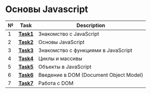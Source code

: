 # Основы Javascript
| № | **Task**                                                                | **Description**                                        |
|---|-------------------------------------------------------------------------|--------------------------------------------------------|
| 1 | **[Task1](https://github.com/iamseryy/tasks_learn_js/tree/main/task1)** | Знакомство с JavaScript |
| 2 | **[Task2](https://github.com/iamseryy/tasks_learn_js/tree/main/task2)** | Основы JavaScript |
| 3 | **[Task3](https://github.com/iamseryy/tasks_learn_js/tree/main/task3)** | Знакомство с функциями в JavaScript |
| 4 | **[Task4](https://github.com/iamseryy/tasks_learn_js/tree/main/task4)** | Циклы и массивы |
| 5 | **[Task5](https://github.com/iamseryy/tasks_learn_js/tree/main/task5)** | Объекты в JavaScript  |
| 6 | **[Task6](https://github.com/iamseryy/tasks_learn_js/tree/main/task6)** | Введение в DOM (Document Object Model)  |
| 7 | **[Task7](https://github.com/iamseryy/tasks_learn_js/tree/main/task7)** | Работа с DOM  |
